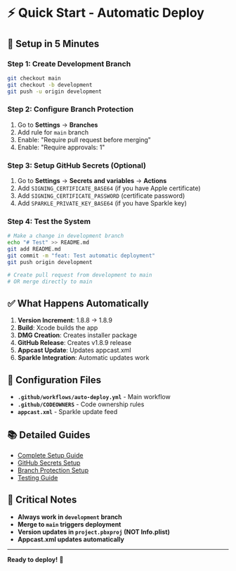 # ⚡ Quick Start - Automatic Deploy

## 🚀 Setup in 5 Minutes

### Step 1: Create Development Branch
```bash
git checkout main
git checkout -b development
git push -u origin development
```

### Step 2: Configure Branch Protection
1. Go to **Settings** → **Branches**
2. Add rule for `main` branch
3. Enable: "Require pull request before merging"
4. Enable: "Require approvals: 1"

### Step 3: Setup GitHub Secrets (Optional)
1. Go to **Settings** → **Secrets and variables** → **Actions**
2. Add `SIGNING_CERTIFICATE_BASE64` (if you have Apple certificate)
3. Add `SIGNING_CERTIFICATE_PASSWORD` (certificate password)
4. Add `SPARKLE_PRIVATE_KEY_BASE64` (if you have Sparkle key)

### Step 4: Test the System
```bash
# Make a change in development branch
echo "# Test" >> README.md
git add README.md
git commit -m "feat: Test automatic deployment"
git push origin development

# Create pull request from development to main
# OR merge directly to main
```

## ✅ What Happens Automatically

1. **Version Increment**: 1.8.8 → 1.8.9
2. **Build**: Xcode builds the app
3. **DMG Creation**: Creates installer package
4. **GitHub Release**: Creates v1.8.9 release
5. **Appcast Update**: Updates appcast.xml
6. **Sparkle Integration**: Automatic updates work

## 🔧 Configuration Files

- **`.github/workflows/auto-deploy.yml`** - Main workflow
- **`.github/CODEOWNERS`** - Code ownership rules
- **`appcast.xml`** - Sparkle update feed

## 📚 Detailed Guides

- [Complete Setup Guide](AUTOMATIC_DEPLOY_GUIDE.md)
- [GitHub Secrets Setup](GITHUB_SECRETS_SETUP.md)
- [Branch Protection Setup](BRANCH_PROTECTION_SETUP.md)
- [Testing Guide](TESTING_AUTOMATIC_DEPLOY.md)

## 🚨 Critical Notes

- **Always work in `development` branch**
- **Merge to `main` triggers deployment**
- **Version updates in `project.pbxproj` (NOT Info.plist)**
- **Appcast.xml updates automatically**

---

**Ready to deploy!** 🎉
